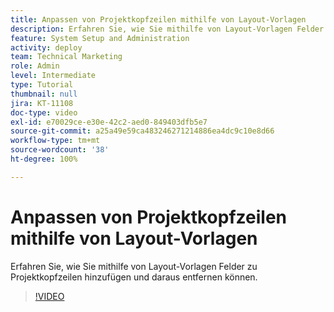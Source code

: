 ```yaml
---
title: Anpassen von Projektkopfzeilen mithilfe von Layout-Vorlagen
description: Erfahren Sie, wie Sie mithilfe von Layout-Vorlagen Felder zu Projektkopfzeilen hinzufügen und daraus entfernen können.
feature: System Setup and Administration
activity: deploy
team: Technical Marketing
role: Admin
level: Intermediate
type: Tutorial
thumbnail: null
jira: KT-11108
doc-type: video
exl-id: e70029ce-e30e-42c2-aed0-849403dfb5e7
source-git-commit: a25a49e59ca483246271214886ea4dc9c10e8d66
workflow-type: tm+mt
source-wordcount: '38'
ht-degree: 100%

---
```


# Anpassen von Projektkopfzeilen mithilfe von Layout-Vorlagen

Erfahren Sie, wie Sie mithilfe von Layout-Vorlagen Felder zu Projektkopfzeilen hinzufügen und daraus entfernen können.

>[!VIDEO](https://video.tv.adobe.com/v/3422844?captions=ger)
